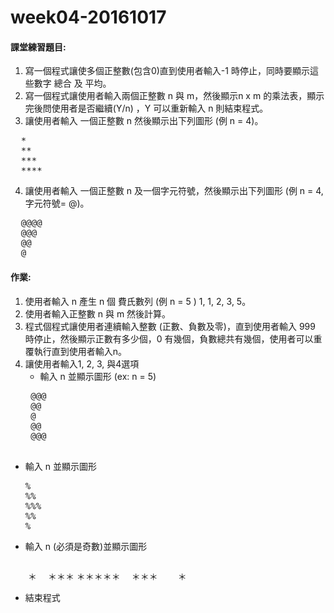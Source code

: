 # week04-20161017

#### 課堂練習題目:  

1. 寫一個程式讓使多個正整數(包含0)直到使用者輸入-1 時停止，同時要顯示這些數字 總合 及 平均。
2. 寫一個程式讓使用者輸入兩個正整數 n 與 m，然後顯示n x m 的乘法表，顯示完後問使用者是否繼續(Y/n) ，Y 可以重新輸入 n 則結束程式。
3. 讓使用者輸入 一個正整數 n 然後顯示出下列圖形 (例 n = 4)。
<pre>
  *
  **
  ***
  ****
</pre>
4. 讓使用者輸入 一個正整數 n 及一個字元符號，然後顯示出下列圖形 (例 n = 4,字元符號= @)。
<pre>
  @@@@
  @@@
  @@
  @
</pre>


#### 作業:

1. 使用者輸入 n 產生 n 個 費氏數列 (例 n = 5 ) 1, 1, 2, 3, 5。
2. 使用者輸入正整數 n 與 m 然後計算。
3. 程式個程式讓使用者連續輸入整數 (正數、負數及零)，直到使用者輸入 999 時停止，然後顯示正數有多少個，0 有幾個，負數總共有幾個，使用者可以重覆執行直到使用者輸入n。
4. 讓使用者輸入1, 2, 3, 與4選項
	- 輸入 n 並顯示圖形 (ex: n = 5)
    <pre>
    @@@
    @@
    @
    @@
    @@@
    </pre>
  
  - 輸入 n 並顯示圖形
    <pre>
    %
    %%
    %%%
    %%
    %
    </pre>

  - 輸入 n (必須是奇數)並顯示圖形
    <pre>
　　＊
  　＊＊＊
  ＊＊＊＊＊
  　＊＊＊
  　　＊
    </pre>
  - 結束程式


